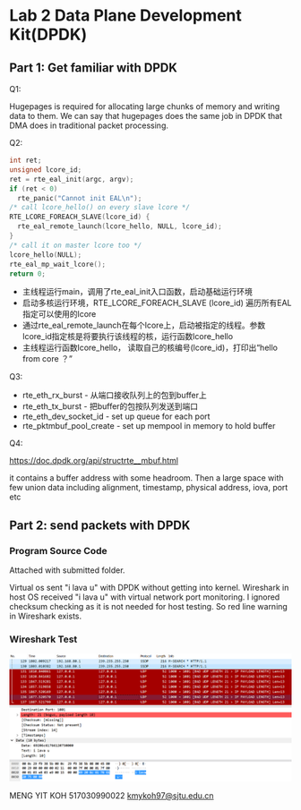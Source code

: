 # Lab 2 Data Plane Development Kit(DPDK)

## Part 1: Get familiar with DPDK 

Q1:  

Hugepages is required for allocating large chunks of memory and writing data to them. We can say that hugepages does the same job in DPDK that DMA does in traditional packet processing.

Q2:  

``` c
int ret;
unsigned lcore_id;
ret = rte_eal_init(argc, argv);
if (ret < 0)
  rte_panic("Cannot init EAL\n");
/* call lcore_hello() on every slave lcore */
RTE_LCORE_FOREACH_SLAVE(lcore_id) {
  rte_eal_remote_launch(lcore_hello, NULL, lcore_id);
}
/* call it on master lcore too */
lcore_hello(NULL);
rte_eal_mp_wait_lcore();
return 0;
```

- 主线程运行main，调用了rte_eal_init入口函数，启动基础运行环境
- 启动多核运行环境，RTE_LCORE_FOREACH_SLAVE (lcore_id) 遍历所有EAL指定可以使用的lcore
- 通过rte_eal_remote_launch在每个lcore上，启动被指定的线程。参数lcore_id指定核是将要执行该线程的核，运行函数lcore_hello
- 主线程运行函数lcore_hello， 读取自己的核编号(lcore_id)，打印出“hello from core ？”

Q3:  

- rte_eth_rx_burst - 从端口接收队列上的包到buffer上
- rte_eth_tx_burst - 把buffer的包按队列发送到端口
- rte_eth_dev_socket_id - set up queue for each port
- rte_pktmbuf_pool_create - set up mempool in memory to hold buffer

Q4:  

https://doc.dpdk.org/api/structrte__mbuf.html  

it contains a buffer address with some headroom. Then a large space with few union data including alignment, timestamp, physical address, iova, port etc

## Part 2: send packets with DPDK

### Program Source Code

Attached with submitted folder.  

Virtual os sent "i lava u" with DPDK without getting into kernel. Wireshark in host OS received "i lava u" with virtual network port monitoring. I ignored checksum checking as it is not needed for host testing. So red line warning in Wireshark exists.

### Wireshark Test

![](./img/1.PNG)  

MENG YIT KOH 517030990022 kmykoh97@sjtu.edu.cn
